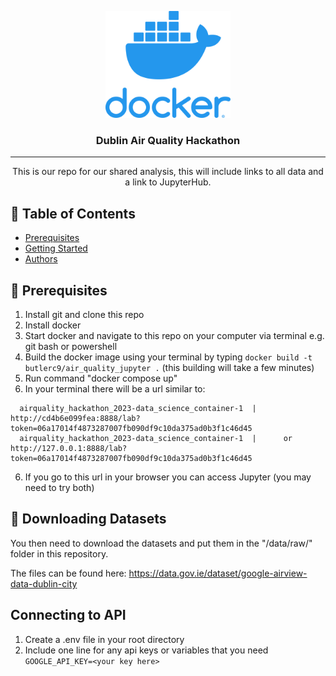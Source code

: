 <p align="center">
  <img src="https://github.com/butlerc9/Docker-Data-Science/blob/main/images/readme/vertical-logo-monochromatic.webp" width="200" title="hover text">
</p>

<h3 align="center">Dublin Air Quality Hackathon</h3>

---

<p align="center">This is our repo for our shared analysis, this will include links to all data and a link to JupyterHub.</p>

## 📝 Table of Contents
- [Prerequisites](#prerequisites)
- [Getting Started](#getting_started)
- [Authors](#authors)

## 🧐 Prerequisites <a name = "Prerequisites"></a>

1. Install git and clone this repo
2. Install docker
3. Start docker and navigate to this repo on your computer via terminal e.g. git bash or powershell
4. Build the docker image using your terminal by typing ```docker build -t butlerc9/air_quality_jupyter .``` (this building will take a few minutes)
4. Run command "docker compose up"
5. In your terminal there will be a url similar to:
```
  airquality_hackathon_2023-data_science_container-1  |         http://cd4b6e099fea:8888/lab?token=06a17014f4873287007fb090df9c10da375ad0b3f1c46d45
  airquality_hackathon_2023-data_science_container-1  |      or http://127.0.0.1:8888/lab?token=06a17014f4873287007fb090df9c10da375ad0b3f1c46d45
```
6. If you go to this url in your browser you can access Jupyter (you may need to try both)

## 🏁 Downloading Datasets <a name = "getting_started"></a>

You then need to download the datasets and put them in the "/data/raw/" folder in this repository.

The files can be found here: https://data.gov.ie/dataset/google-airview-data-dublin-city

## Connecting to API

1. Create a .env file in your root directory
2. Include one line for any api keys or variables that you need ```GOOGLE_API_KEY=<your key here>```
